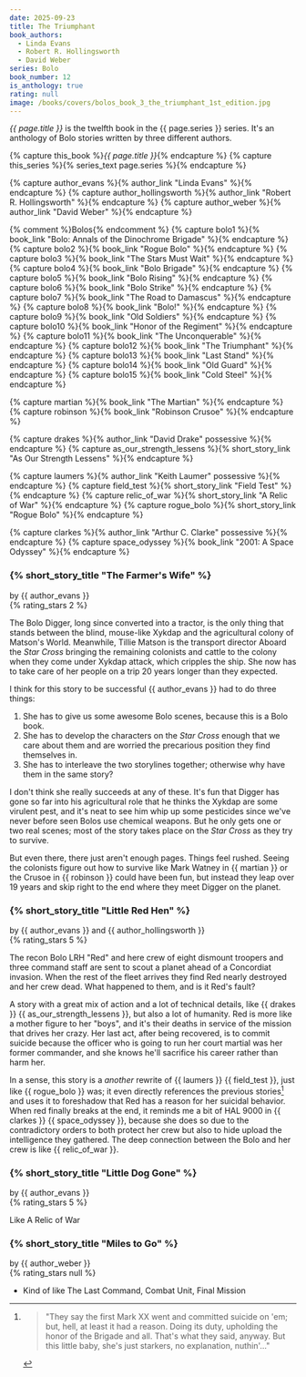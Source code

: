 ```yaml
---
date: 2025-09-23
title: The Triumphant
book_authors:
  - Linda Evans
  - Robert R. Hollingsworth
  - David Weber
series: Bolo
book_number: 12
is_anthology: true
rating: null
image: /books/covers/bolos_book_3_the_triumphant_1st_edition.jpg
---
```


<cite class="book-title">{{ page.title }}</cite> is the twelfth book in the
<span class="book-series">{{ page.series }}</span> series. It's an anthology
of Bolo stories written by three different authors.

{% capture this_book %}<cite class="book-title">{{ page.title }}</cite>{% endcapture %}
{% capture this_series %}{% series_text page.series %}{% endcapture %}

{% capture author_evans %}{% author_link "Linda Evans" %}{% endcapture %}
{% capture author_hollingsworth %}{% author_link "Robert R. Hollingsworth" %}{% endcapture %}
{% capture author_weber %}{% author_link "David Weber" %}{% endcapture %}

{% comment %}Bolos{% endcomment %}
{% capture bolo1 %}{% book_link "Bolo: Annals of the Dinochrome Brigade" %}{% endcapture %}
{% capture bolo2 %}{% book_link "Rogue Bolo" %}{% endcapture %}
{% capture bolo3 %}{% book_link "The Stars Must Wait" %}{% endcapture %}
{% capture bolo4 %}{% book_link "Bolo Brigade" %}{% endcapture %}
{% capture bolo5 %}{% book_link "Bolo Rising" %}{% endcapture %}
{% capture bolo6 %}{% book_link "Bolo Strike" %}{% endcapture %}
{% capture bolo7 %}{% book_link "The Road to Damascus" %}{% endcapture %}
{% capture bolo8 %}{% book_link "Bolo!" %}{% endcapture %}
{% capture bolo9 %}{% book_link "Old Soldiers" %}{% endcapture %}
{% capture bolo10 %}{% book_link "Honor of the Regiment" %}{% endcapture %}
{% capture bolo11 %}{% book_link "The Unconquerable" %}{% endcapture %}
{% capture bolo12 %}{% book_link "The Triumphant" %}{% endcapture %}
{% capture bolo13 %}{% book_link "Last Stand" %}{% endcapture %}
{% capture bolo14 %}{% book_link "Old Guard" %}{% endcapture %}
{% capture bolo15 %}{% book_link "Cold Steel" %}{% endcapture %}

{% capture martian %}{% book_link "The Martian" %}{% endcapture %}
{% capture robinson %}{% book_link "Robinson Crusoe" %}{% endcapture %}

{% capture drakes %}{% author_link "David Drake" possessive %}{% endcapture %}
{% capture as_our_strength_lessens %}{% short_story_link "As Our Strength Lessens" %}{% endcapture %}

{% capture laumers %}{% author_link "Keith Laumer" possessive %}{% endcapture %}
{% capture field_test %}{% short_story_link "Field Test" %}{% endcapture %}
{% capture relic_of_war %}{% short_story_link "A Relic of War" %}{% endcapture %}
{% capture rogue_bolo %}{% short_story_link "Rogue Bolo" %}{% endcapture %}

{% capture clarkes %}{% author_link "Arthur C. Clarke" possessive %}{% endcapture %}
{% capture space_odyssey %}{% book_link "2001: A Space Odyssey" %}{% endcapture %}


### {% short_story_title "The Farmer's Wife" %}
<div class="written-by">by {{ author_evans }}</div>
{% rating_stars 2 %}

The Bolo Digger, long since converted into a tractor, is the only thing that
stands between the blind, mouse-like Xykdap and the agricultural colony of
Matson's World. Meanwhile, Tillie Matson is the transport director Aboard the
_Star Cross_ bringing the remaining colonists and cattle to the colony when
they come under Xykdap attack, which cripples the ship. She now has to take
care of her people on a trip 20 years longer than they expected.

I think for this story to be successful {{ author_evans }} had to do three
things:

1. She has to give us some awesome Bolo scenes, because this is a Bolo book.
2. She has to develop the characters on the _Star Cross_ enough that we care
   about them and are worried the precarious position they find themselves in.
3. She has to interleave the two storylines together; otherwise why have them
   in the same story?

I don't think she really succeeds at any of these. It's fun that Digger has
gone so far into his agricultural role that he thinks the Xykdap are some
virulent pest, and it's neat to see him whip up some pesticides since we've
never before seen Bolos use chemical weapons. But he only gets one or two real
scenes; most of the story takes place on the _Star Cross_ as they try to
survive.

But even there, there just aren't enough pages. Things feel rushed. Seeing the
colonists figure out how to survive like Mark Watney in {{ martian }} or the
Crusoe in {{ robinson }} could have been fun, but instead they leap over 19
years and skip right to the end where they meet Digger on the planet.

### {% short_story_title "Little Red Hen" %}
<div class="written-by">by {{ author_evans }} and {{ author_hollingsworth }}</div>
{% rating_stars 5 %}

The recon Bolo LRH "Red" and here crew of eight dismount troopers and three
command staff are sent to scout a planet ahead of a Concordiat invasion. When
the rest of the fleet arrives they find Red nearly destroyed and her crew
dead. What happened to them, and is it Red's fault?

A story with a great mix of action and a lot of technical details, like {{
drakes }} {{ as_our_strength_lessens }}, but also a lot of humanity. Red is
more like a mother figure to her "boys", and it's their deaths in service of
the mission that drives her crazy. Her last act, after being recovered, is to
commit suicide because the officer who is going to run her court martial was
her former commander, and she knows he'll sacrifice his career rather than
harm her.

In a sense, this story is a _another_ rewrite of {{ laumers }} {{ field_test
}}, just like {{ rogue_bolo }} was; it even directly references the previous
stories[^rogue] and uses it to foreshadow that Red has a reason for her
suicidal behavior. When red finally breaks at the end, it reminds me a bit of
HAL 9000 in {{ clarkes }} {{ space_odyssey }}, because she does so due to the
contradictory orders to both protect her crew but also to hide upload the
intelligence they gathered. The deep connection between the Bolo and her crew
is like {{ relic_of_war }}.

[^rogue]:
    > "They say the first Mark XX went and committed suicide on 'em; but,
    > hell, at least it had a reason. Doing its duty, upholding the honor of
    > the Brigade and all. That's what they said, anyway. But this little
    > baby, she's just starkers, no explanation, nuthin'..."

### {% short_story_title "Little Dog Gone" %}
<div class="written-by">by {{ author_evans }}</div>
{% rating_stars 5 %}

Like A Relic of War

### {% short_story_title "Miles to Go" %}
<div class="written-by">by {{ author_weber }}</div>
{% rating_stars null %}

- Kind of like The Last Command, Combat Unit, Final Mission

